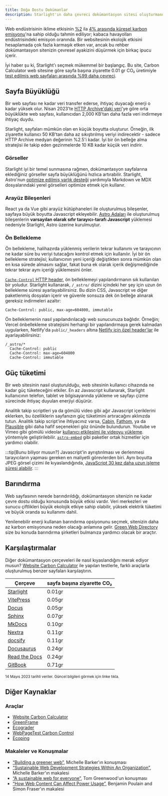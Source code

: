```yaml
---
title: Doğa Dostu Dokümanlar
description: Starlight'ın daha çevreci dokümantasyon sitesi oluşturmanda nasıl yardımcı olacağını ve karbon ayakizini nasıl düşüreceğini öğren.
---
```


Web endüstrisinin iklime etkisinin [%2][sf] ila [4% arasında küresel karbon emisyonu][bbc]'na sahip olduğu tahmin ediliyor; kabaca havayolları endüstrisindeki emisyon oranında.
Bir websitesinin ekolojik etkisini hesaplamada çok fazla karmaşık etken var, ancak bu rehber dokümantasyon sitenizin çevresel ayakizini düşürmek için birkaç ipucu içerir.

İyi haber şu ki, Starlight'ı seçmek mükemmel bir başlangıç.
Bu site, Carbon Calculator web sitesine göre sayfa başına ziyarette 0.01 gr CO₂ üretimiyle [test edilmiş web sayfaları arasında %99 daha çevreci][sl-carbon].

## Sayfa Büyüklüğü

Bir web sayfası ne kadar veri transfer ederse, ihtiyaç duyacağı enerji o kadar yüksek olur.
Nisan 2023'te [HTTP Archive'daki veri][http]'ye göre orta büyüklükte web sayfası, kullanıcıdan 2,000 KB'tan daha fazla veri indirmeye ihtiyaç duydu.

Starlight, sayfaları mümkün olan en küçük boyutta oluşturur.
Örneğin, ilk ziyarette kullanıcı 50 KB'tan daha az sıkıştırılmış veriyi indirecektir - sadece HTTP Archive medyan değerinin %2.5'i kadar.
İyi bir ön belleğe alma stratejisi ile takip eden gezinmelerde 10 KB kadar küçük veri indirir.

### Görseller

Starlight iyi bir temel sunmasına rağmen, dokümantasyon sayfalarına eklediğiniz görseller sayfa büyüklüğünü hızlıca artırabilir.
Starlight, Astro'nun [optimize edilmiş varlık desteği][assets] yardımıyla Markdown ve MDX dosyalarındaki yerel görselleri optimize etmek için kullanır.

### Arayüz Bileşenleri

React ya da Vue gibi arayüz kütüphaneleri ile oluşturulmuş bileşenler, sayfaya büyük boyutta Javascript ekleyebilir.
[Astro Adaları][islands] ile oluşturulmuş bileşenlerin **varsayılan olarak sıfır tarayıcı-tarafı Javascript** yüklemesi nedeniyle Starlight, Astro üzerine kurulmuştur.

### Ön Bellekleme

Ön bellekleme, halihazırda yüklenmiş verilerin tekrar kullanımı ve tarayıcının ne kadar süre bu veriyi tutacağını kontrol etmek için kullanılır.
İyi bir ön bellekleme stratejisi; kullanıcının yeni içeriği değiştikten sonra mümkün olan en kısa sürede almasını sağlar, fakat buna ek olarak içerik değişmediğinde tekrar tekrar aynı içeriği yüklemesini önler.

[`Cache-Control` HTTP header][cache], ön belleklemeyi yapılandırmanın sık kullanılan bir yoludur.
Starlight kullanarak, `/_astro/` dizini içindeki her şey için uzun ön bellekleme süresi ayarlayabilirsiniz.
Bu dizin CSS, Javascript ve diğer paketlenmiş dosyaları içerir ve güvenle sonsuza dek ön belleğe alınarak gereksiz indirmeleri azaltır:

```
Cache-Control: public, max-age=604800, immutable
```

Ön belleklemenin nasıl yapılandırılacağı web sunucunuza bağlıdır. Örneğin; Vercel önbellekleme stratejisini herhangi bir yapılandırmaya gerek kalmadan uygularken, Netlify'da `public/_headers` altına [Netlify için özel header'lar][ntl-headers] ile ayarlayabilirsiniz:

```
/_astro/*
  Cache-Control: public
  Cache-Control: max-age=604800
  Cache-Control: immutable
```

[cache]: https://csswizardry.com/2019/03/cache-control-for-civilians/
[ntl-headers]: https://docs.netlify.com/routing/headers/

## Güç tüketimi

Bir web sitesinin nasıl oluşturulduğu, web sitesinin kullanıcı cihazında ne kadar güç tüketeceğini etkiler.
En az Javascript kullanarak, Starlight kullanıcının telefon, tablet ve bilgisayarında yükleme ve sayfayı çizme sürecinde ihtiyaç duyulan enerjiyi düşürür.

Analitik takip scriptleri ya da gömülü video gibi ağır Javascript içeriklerini eklerken, bu özelliklerin sayfanızın güç tüketimini artıracağını aklınızda tutun.
Analitik takip script'ine ihtiyacınız varsa, [Cabin][cabin], [Fathom][fathom], ya da [Plausible][plausible] gibi daha hafif seçenekleri göz önünde bulundurun.
Youtube ve Vimeo gibi gömülü videolar [kullanıcı etkileşimi ile videoyu yükleme][lazy-video]. yöntemiyle geliştirilebilir.
[`astro-embed`][embed] gibi paketler ortak hizmetler için yardımcı olabilir.

:::tip[Bunu biliyor musun?]
Javascript'in ayrıştırılması ve derlenmesi tarayıcıların yapması gereken en maliyetli görevlerden biri.
Aynı boyutta JPEG görsel çizimi ile kıyaslandığında, [JavaScript 30 kez daha uzun işleme süresi alabilir][cost-of-js].
:::

[cabin]: https://withcabin.com/
[fathom]: https://usefathom.com/
[plausible]: https://plausible.io/
[lazy-video]: https://web.dev/iframe-lazy-loading/
[embed]: https://www.npmjs.com/package/astro-embed
[cost-of-js]: https://medium.com/dev-channel/the-cost-of-javascript-84009f51e99e

## Barındırma

Web sayfasının nerede barındırıldığı, dokümantasyon sitenizin ne kadar çevre dostu olduğu konusunda büyük etkisi vardır.
Veri merkezleri ve sunucu çiftlikleri büyük ekolojik etkiye sahip olabilir, yüksek elektrik tüketimi ve büyük oranda su kullanımı dahil.

Yenilenebilir enerji kullanan barındırma opsiyonunu seçmek, sitenizin daha az karbon emisyonuna neden olacağı anlamına gelir. [Green Web Directory][gwb] size bu konuda barındırma şirketleri bulmanıza yardımcı olacak bir araçtır.

[gwb]: https://www.thegreenwebfoundation.org/directory/

## Karşılaştırmalar

Diğer dokümantasyon çerçeveleri ile nasıl kıyaslandığını merak ediyor musun?
[Website Carbon Calculator][wcc] ile yapılan testlerle, farklı araçlarla oluşturulmuş benzer sayfaları karşılaştırın.

| Çerçeve                     | sayfa başına ziyarette CO₂ |
| --------------------------- | -------------------------- |
| [Starlight][sl-carbon]      | 0.01gr                     |
| [VitePress][vp-carbon]      | 0.05gr                     |
| [Docus][dc-carbon]          | 0.05gr                     |
| [Sphinx][sx-carbon]         | 0.07gr                     |
| [MkDocs][mk-carbon]         | 0.10gr                     |
| [Nextra][nx-carbon]         | 0.11gr                     |
| [docsify][dy-carbon]        | 0.11gr                     |
| [Docusaurus][ds-carbon]     | 0.24gr                     |
| [Read the Docs][rtd-carbon] | 0.24gr                     |
| [GitBook][gb-carbon]        | 0.71gr                     |

<small>14 Mayıs 2023 tarihli veriler. Güncel bilgileri görmek için linke tıkla.</small>

[sl-carbon]: https://www.websitecarbon.com/website/starlight-astro-build-getting-started/
[vp-carbon]: https://www.websitecarbon.com/website/vitepress-dev-guide-what-is-vitepress/
[dc-carbon]: https://www.websitecarbon.com/website/docus-dev-introduction-getting-started/
[sx-carbon]: https://www.websitecarbon.com/website/sphinx-doc-org-en-master-usage-quickstart-html/
[mk-carbon]: https://www.websitecarbon.com/website/mkdocs-org-getting-started/
[nx-carbon]: https://www.websitecarbon.com/website/nextra-site-docs-docs-theme-start/
[dy-carbon]: https://www.websitecarbon.com/website/docsify-js-org/
[ds-carbon]: https://www.websitecarbon.com/website/docusaurus-io-docs/
[rtd-carbon]: https://www.websitecarbon.com/website/docs-readthedocs-io-en-stable-index-html/
[gb-carbon]: https://www.websitecarbon.com/website/docs-gitbook-com/

## Diğer Kaynaklar

### Araçlar

- [Website Carbon Calculator][wcc]
- [GreenFrame](https://greenframe.io/)
- [Ecograder](https://ecograder.com/)
- [WebPageTest Carbon Control](https://www.webpagetest.org/carbon-control/)
- [Ecoping](https://ecoping.earth/)

### Makaleler ve Konuşmalar

- [“Building a greener web”](https://youtu.be/EfPoOt7T5lg), Michelle Barker'ın konuşması
- [“Sustainable Web Development Strategies Within An Organization”](https://www.smashingmagazine.com/2022/10/sustainable-web-development-strategies-organization/), Michelle Barker'ın makalesi
- [“A sustainable web for everyone”](https://2021.stateofthebrowser.com/speakers/tom-greenwood/), Tom Greenwood'un konuşması
- [“How Web Content Can Affect Power Usage”](https://webkit.org/blog/8970/how-web-content-can-affect-power-usage/), Benjamin Poulain and Simon Fraser'ın makalesi

[sf]: https://www.sciencefocus.com/science/what-is-the-carbon-footprint-of-the-internet/
[bbc]: https://www.bbc.com/future/article/20200305-why-your-internet-habits-are-not-as-clean-as-you-think
[http]: https://httparchive.org/reports/state-of-the-web
[assets]: https://docs.astro.build/en/guides/assets/
[islands]: https://docs.astro.build/en/concepts/islands/
[wcc]: https://www.websitecarbon.com/
